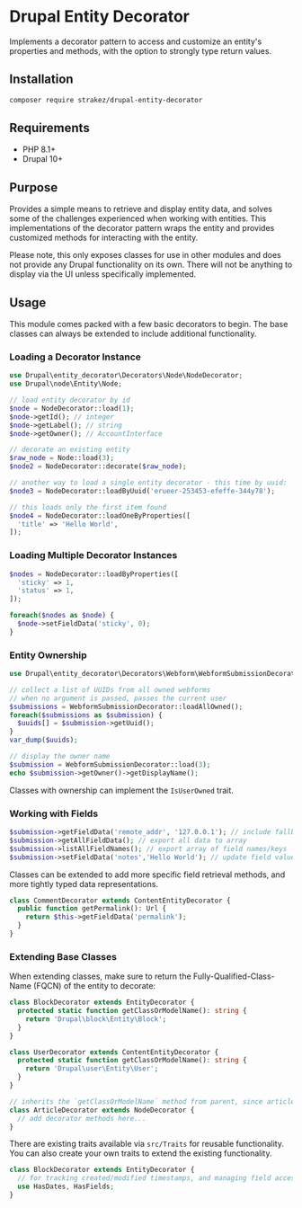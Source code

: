 # Drupal Entity Decorator
Implements a decorator pattern to access and customize an entity's properties and methods, with the option to strongly 
type return values.

## Installation

```bash
composer require strakez/drupal-entity-decorator
```

## Requirements

- PHP 8.1+
- Drupal 10+

## Purpose

Provides a simple means to retrieve and display entity data, and solves some of the challenges experienced when working 
with entities. This implementations of the decorator pattern wraps the entity and provides customized methods for 
interacting with the entity.

Please note, this only exposes classes for use in other modules and does not provide any Drupal functionality on its own. 
There will not be anything to display via the UI unless specifically implemented.

## Usage

This module comes packed with a few basic decorators to begin. The base classes can always be extended to include 
additional functionality.

### Loading a Decorator Instance

```php
use Drupal\entity_decorator\Decorators\Node\NodeDecorator;
use Drupal\node\Entity\Node;

// load entity decorator by id
$node = NodeDecorator::load(1);
$node->getId(); // integer
$node->getLabel(); // string
$node->getOwner(); // AccountInterface

// decorate an existing entity
$raw_node = Node::load(3);
$node2 = NodeDecorator::decorate($raw_node);

// another way to load a single entity decorator - this time by uuid:
$node3 = NodeDecorator::loadByUuid('erueer-253453-efeffe-344y78');

// this loads only the first item found
$node4 = NodeDecorator::loadOneByProperties([
  'title' => 'Hello World',
]);
```
### Loading Multiple Decorator Instances

```php
$nodes = NodeDecorator::loadByProperties([
  'sticky' => 1,
  'status' => 1,
]);

foreach($nodes as $node) {
  $node->setFieldData('sticky', 0);
}
```

### Entity Ownership

```php
use Drupal\entity_decorator\Decorators\Webform\WebformSubmissionDecorator;

// collect a list of UUIDs from all owned webforms
// when no argument is passed, passes the current user
$submissions = WebformSubmissionDecorator::loadAllOwned();
foreach($submissions as $submission) {
  $uuids[] = $submission->getUuid();
}
var_dump($uuids);

// display the owner name
$submission = WebformSubmissionDecorator::load(3);
echo $submission->getOwner()->getDisplayName();
```

Classes with ownership can implement the `IsUserOwned` trait.

### Working with Fields

```php
$submission->getFieldData('remote_addr', '127.0.0.1'); // include fallback value if field/value not found
$submission->getAllFieldData(); // export all data to array
$submission->listAllFieldNames(); // export array of field names/keys
$submission->setFieldData('notes','Hello World'); // update field value
```

Classes can be extended to add more specific field retrieval methods, and more tightly typed data representations.

```php
class CommentDecorator extends ContentEntityDecorator {
  public function getPermalink(): Url {
    return $this->getFieldData('permalink');
  }
}
```

### Extending Base Classes
When extending classes, make sure to return the Fully-Qualified-Class-Name (FQCN) of the entity to decorate:
```php
class BlockDecorator extends EntityDecorator {
  protected static function getClassOrModelName(): string {
    return 'Drupal\block\Entity\Block';
  }
}

class UserDecorator extends ContentEntityDecorator {
  protected static function getClassOrModelName(): string {
    return 'Drupal\user\Entity\User';
  }
}

// inherits the `getClassOrModelName` method from parent, since articles are just "special" nodes
class ArticleDecorator extends NodeDecorator {
  // add decorator methods here...
}
```

There are existing traits available via `src/Traits` for reusable functionality. You can also create your own 
traits to extend the existing functionality.
```php
class BlockDecorator extends EntityDecorator {
  // for tracking created/modified timestamps, and managing field access
  use HasDates, HasFields;
}
```
